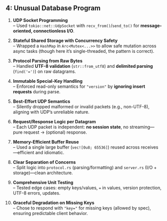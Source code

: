 ## 4: Unusual Database Program


1. **UDP Socket Programming**  
   – Used `tokio::net::UdpSocket` with `recv_from()`/`send_to()` for **message-oriented, connectionless I/O**.

2. **Stateful Shared Storage with Concurrency Safety**  
   – Wrapped a `HashMap` in `Arc<Mutex<...>>` to allow safe mutation across async tasks (though here it’s single-threaded, the pattern is correct).

3. **Protocol Parsing from Raw Bytes**  
   – Handled **UTF-8 validation** (`str::from_utf8`) and **delimited parsing** (`find('=')`) on raw datagrams.

4. **Immutable Special-Key Handling**  
   – Enforced read-only semantics for `"version"` by **ignoring insert requests** during parse.

5. **Best-Effort UDP Semantics**  
   – Silently dropped malformed or invalid packets (e.g., non-UTF-8), aligning with UDP’s unreliable nature.

6. **Request/Response Logic per Datagram**  
   – Each UDP packet is independent: **no session state**, no streaming—pure request → (optional) response.

7. **Memory-Efficient Buffer Reuse**  
   – Used a single large buffer (`vec![0u8; 65536]`) reused across receives—efficient and idiomatic.

8. **Clear Separation of Concerns**  
   – Split logic into `protocol.rs` (parsing/formatting) and `server.rs` (I/O + storage)—clean architecture.

9. **Comprehensive Unit Testing**  
   – Tested edge cases: empty keys/values, `=` in values, version protection, UTF-8 errors, updates.

10. **Graceful Degradation on Missing Keys**  
    – Chose to respond with `"key="` for missing keys (allowed by spec), ensuring predictable client behavior.

